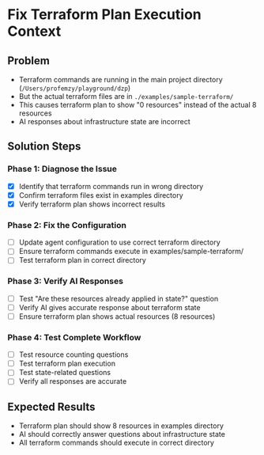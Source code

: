 # Fix Terraform Plan Execution Context

## Problem
- Terraform commands are running in the main project directory (`/Users/profemzy/playground/dzp`)
- But the actual terraform files are in `./examples/sample-terraform/`
- This causes terraform plan to show "0 resources" instead of the actual 8 resources
- AI responses about infrastructure state are incorrect

## Solution Steps

### Phase 1: Diagnose the Issue
- [x] Identify that terraform commands run in wrong directory
- [x] Confirm terraform files exist in examples directory
- [x] Verify terraform plan shows incorrect results

### Phase 2: Fix the Configuration
- [ ] Update agent configuration to use correct terraform directory
- [ ] Ensure terraform commands execute in examples/sample-terraform/
- [ ] Test terraform plan in correct directory

### Phase 3: Verify AI Responses
- [ ] Test "Are these resources already applied in state?" question
- [ ] Verify AI gives accurate response about terraform state
- [ ] Ensure terraform plan shows actual resources (8 resources)

### Phase 4: Test Complete Workflow
- [ ] Test resource counting questions
- [ ] Test terraform plan execution
- [ ] Test state-related questions
- [ ] Verify all responses are accurate

## Expected Results
- Terraform plan should show 8 resources in examples directory
- AI should correctly answer questions about infrastructure state
- All terraform commands should execute in correct directory
